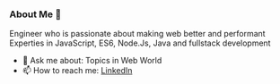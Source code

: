 ### About Me 👋


<!--
**parabmahesh/parabmahesh** is a ✨ _special_ ✨ repository because its `README.md` (this file) appears on your GitHub profile.

Here are some ideas to get you started:

- 🔭 I’m currently working on ...
- 🌱 I’m currently learning ...
- 👯 I’m looking to collaborate on ...
- 🤔 I’m looking for help with ...
- 💬 Ask me about ...
- 📫 How to reach me: ...
- 😄 Pronouns: ...
- ⚡ Fun fact: ...
-->

Engineer who is passionate about making web better and performant
Experties in JavaScript, ES6, Node.Js, Java and fullstack development

- 💬 Ask me about: Topics in Web World
- 📫 How to reach me: [LinkedIn](https://www.linkedin.com/in/maheshparab2040/)
